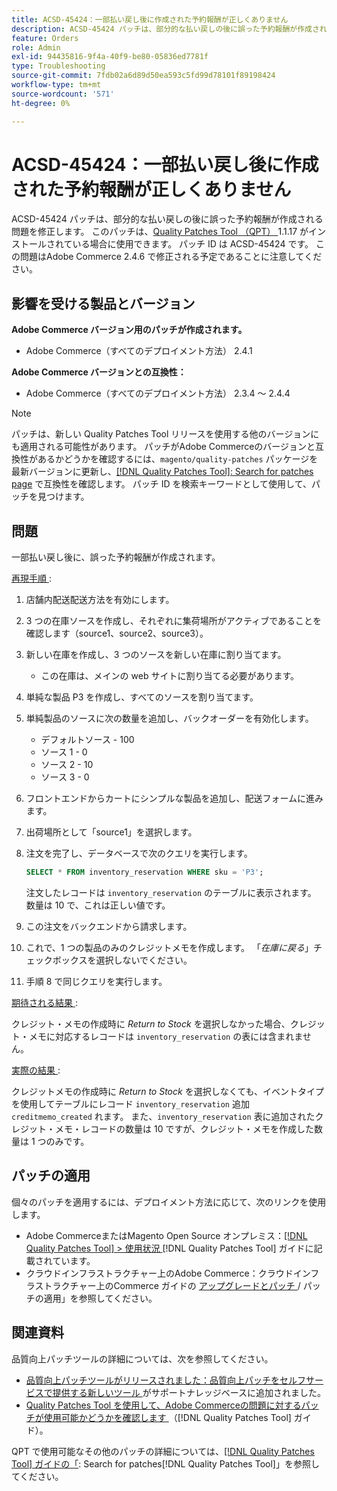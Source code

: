 ```yaml
---
title: ACSD-45424：一部払い戻し後に作成された予約報酬が正しくありません
description: ACSD-45424 パッチは、部分的な払い戻しの後に誤った予約報酬が作成される問題を修正します。 このパッチは、[Quality Patches Tool （QPT） ] （https://experienceleague.adobe.com/en/docs/commerce-operations/tools/quality-patches-tool/quality-patches-tool-to-self-serve-quality-patches） 1.1.17 がインストールされている場合に利用できます。 パッチ ID は ACSD-45424 です。 この問題はAdobe Commerce 2.4.6 で修正される予定であることに注意してください。
feature: Orders
role: Admin
exl-id: 94435816-9f4a-40f9-be80-05836ed7781f
type: Troubleshooting
source-git-commit: 7fdb02a6d89d50ea593c5fd99d78101f89198424
workflow-type: tm+mt
source-wordcount: '571'
ht-degree: 0%

---
```


# ACSD-45424：一部払い戻し後に作成された予約報酬が正しくありません

ACSD-45424 パッチは、部分的な払い戻しの後に誤った予約報酬が作成される問題を修正します。 このパッチは、[Quality Patches Tool （QPT） ](https://experienceleague.adobe.com/en/docs/commerce-operations/tools/quality-patches-tool/quality-patches-tool-to-self-serve-quality-patches)1.1.17 がインストールされている場合に使用できます。 パッチ ID は ACSD-45424 です。 この問題はAdobe Commerce 2.4.6 で修正される予定であることに注意してください。

## 影響を受ける製品とバージョン

**Adobe Commerce バージョン用のパッチが作成されます。**

* Adobe Commerce（すべてのデプロイメント方法） 2.4.1

**Adobe Commerce バージョンとの互換性：**

* Adobe Commerce（すべてのデプロイメント方法） 2.3.4 ～ 2.4.4

>[!NOTE]
>
>パッチは、新しい Quality Patches Tool リリースを使用する他のバージョンにも適用される可能性があります。 パッチがAdobe Commerceのバージョンと互換性があるかどうかを確認するには、`magento/quality-patches` パッケージを最新バージョンに更新し、[[!DNL Quality Patches Tool]: Search for patches page](https://experienceleague.adobe.com/en/docs/commerce-operations/tools/quality-patches-tool/quality-patches-tool-to-self-serve-quality-patches) で互換性を確認します。 パッチ ID を検索キーワードとして使用して、パッチを見つけます。

## 問題

一部払い戻し後に、誤った予約報酬が作成されます。

<u> 再現手順 </u>:

1. 店舗内配送配送方法を有効にします。
1. 3 つの在庫ソースを作成し、それぞれに集荷場所がアクティブであることを確認します（source1、source2、source3）。
1. 新しい在庫を作成し、3 つのソースを新しい在庫に割り当てます。
   * この在庫は、メインの web サイトに割り当てる必要があります。
1. 単純な製品 P3 を作成し、すべてのソースを割り当てます。
1. 単純製品のソースに次の数量を追加し、バックオーダーを有効化します。
   * デフォルトソース - 100
   * ソース 1 - 0
   * ソース 2 - 10
   * ソース 3 - 0
1. フロントエンドからカートにシンプルな製品を追加し、配送フォームに進みます。
1. 出荷場所として「source1」を選択します。
1. 注文を完了し、データベースで次のクエリを実行します。

   ```sql
   SELECT * FROM inventory_reservation WHERE sku = 'P3';
   ```

   注文したレコードは `inventory_reservation` のテーブルに表示されます。 数量は 10 で、これは正しい値です。
1. この注文をバックエンドから請求します。
1. これで、1 つの製品のみのクレジットメモを作成します。 「*在庫に戻る*」チェックボックスを選択しないでください。
1. 手順 8 で同じクエリを実行します。

<u> 期待される結果 </u>:

クレジット・メモの作成時に *Return to Stock* を選択しなかった場合、クレジット・メモに対応するレコードは `inventory_reservation` の表には含まれません。

<u> 実際の結果 </u>:

クレジットメモの作成時に *Return to Stock* を選択しなくても、イベントタイプを使用してテーブルにレコード `inventory_reservation` 追加 `creditmemo_created` れます。 また、`inventory_reservation` 表に追加されたクレジット・メモ・レコードの数量は 10 ですが、クレジット・メモを作成した数量は 1 つのみです。

## パッチの適用

個々のパッチを適用するには、デプロイメント方法に応じて、次のリンクを使用します。

* Adobe CommerceまたはMagento Open Source オンプレミス：[[!DNL Quality Patches Tool] > 使用状況 ](/help/tools/quality-patches-tool/usage.md) [!DNL Quality Patches Tool] ガイドに記載されています。
* クラウドインフラストラクチャー上のAdobe Commerce：クラウドインフラストラクチャー上のCommerce ガイドの [ アップグレードとパッチ ](https://experienceleague.adobe.com/docs/commerce-cloud-service/user-guide/develop/upgrade/apply-patches.html)/ パッチの適用」を参照してください。

## 関連資料

品質向上パッチツールの詳細については、次を参照してください。

* [ 品質向上パッチツールがリリースされました：品質向上パッチをセルフサービスで提供する新しいツール ](https://experienceleague.adobe.com/en/docs/commerce-operations/tools/quality-patches-tool/quality-patches-tool-to-self-serve-quality-patches) がサポートナレッジベースに追加されました。
* [Quality Patches Tool を使用して、Adobe Commerceの問題に対するパッチが使用可能かどうかを確認します ](/help/tools/quality-patches-tool/patches-available-in-qpt/check-patch-for-magento-issue-with-magento-quality-patches.md) （[!DNL Quality Patches Tool] ガイド）。

QPT で使用可能なその他のパッチの詳細については、[[!DNL Quality Patches Tool] ガイドの「](https://experienceleague.adobe.com/tools/commerce-quality-patches/index.html): Search for patches[!DNL Quality Patches Tool]」を参照してください。
